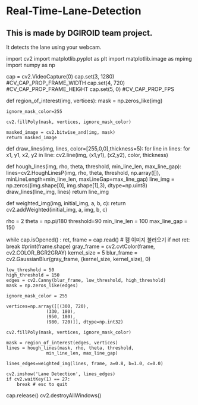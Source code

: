 # Real-Time-Lane-Detection

## This is made by DGIROID team project.

It detects the lane using your webcam.
  
  import cv2
import matplotlib.pyplot as plt
import matplotlib.image as mpimg
import numpy as np

cap = cv2.VideoCapture(0)
cap.set(3, 1280) #CV_CAP_PROP_FRAME_WIDTH
cap.set(4, 720) #CV_CAP_PROP_FRAME_HEIGHT
cap.set(5, 0) #CV_CAP_PROP_FPS

def region_of_interest(img, vertices):
    mask = np.zeros_like(img)
            
    ignore_mask_color=255
    
    cv2.fillPoly(mask, vertices, ignore_mask_color)

    masked_image = cv2.bitwise_and(img, mask)
    return masked_image

def draw_lines(img, lines, color=[255,0,0],thickness=5):
    for line in lines:
        for x1, y1, x2, y2 in line:
            cv2.line(img, (x1,y1), (x2,y2), color, thickness)
            
def hough_lines(img, rho, theta, threshold, min_line_len, max_line_gap):
    lines=cv2.HoughLinesP(img, rho, theta, threshold, np.array([]),
                         minLineLength=min_line_len,
                         maxLineGap=max_line_gap)
    line_img = np.zeros((img.shape[0], img.shape[1],3), dtype=np.uint8)
    draw_lines(line_img, lines)
    return line_img

def weighted_img(img, initial_img, a, b, c):
    return cv2.addWeighted(initial_img, a, img, b, c)


rho = 2
theta = np.pi/180
threshold=90
min_line_len = 100
max_line_gap = 150

while cap.isOpened() :
    ret, frame = cap.read() # 캠 이미지 불러오기
    if not ret:
        break
    #print(frame.shape)
    gray_frame = cv2.cvtColor(frame, cv2.COLOR_BGR2GRAY)
    kernel_size = 5
    blur_frame = cv2.GaussianBlur(gray_frame, (kernel_size, kernel_size), 0)

    low_threshold = 50
    high_threshold = 150
    edges = cv2.Canny(blur_frame, low_threshold, high_threshold)
    mask = np.zeros_like(edges)

    ignore_mask_color = 255

    vertices=np.array([[(300, 720),
                   (330, 180),
                   (950, 180),
                   (980, 720)]], dtype=np.int32)
    
    cv2.fillPoly(mask, vertices, ignore_mask_color)

    mask = region_of_interest(edges, vertices)
    lines = hough_lines(mask, rho, theta, threshold, 
                   min_line_len, max_line_gap)
    
    lines_edges=weighted_img(lines, frame, a=0.8, b=1.0, c=0.0)
    
    cv2.imshow('Lane Detection', lines_edges) 
    if cv2.waitKey(1) == 27:
        break # esc to quit

cap.release()
cv2.destroyAllWindows()

